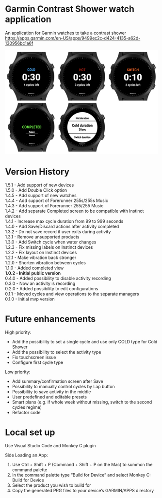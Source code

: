 # Garmin Contrast Shower watch application

An application for Garmin watches to take a contrast shower  
https://apps.garmin.com/en-US/apps/9499ec2c-d424-4135-a62d-130956bc1a6f

![Samples](screenshots/cover.png)

# Version History

1.5.1 - Add support of new devices  
1.5.0 - Add Double Click option  
1.4.5 - Add support of new watches  
1.4.4 - Add support of Forerunner 255s/255s Music  
1.4.3 - Add support of Forerunner 255/255 Music  
1.4.2 - Add separate Completed screen to be compatible with Instinct devices  
1.4.1 - Increase max cycle duration from 99 to 999 seconds  
1.4.0 - Add Save/Discard actions after activity completed  
1.3.2 - Do not save record if user exits during activity  
1.3.1 - Remove unsupported products  
1.3.0 - Add Switch cycle when water changes  
1.2.3 - Fix missing labels on Instinct devices  
1.2.2 - Fix layout on Instinct devices  
1.2.1 - Make vibration back stronger  
1.2.0 - Shorten vibration between cycles  
1.1.0 - Added completed view  
**1.0.2 - Initial public version**  
0.4.0 - Added possibility to disable activity recording  
0.3.0 - Now an activity is recording  
0.2.0 - Added possibility to edit configurations  
0.1.1 - Moved cycles and view operations to the separate managers  
0.1.0 - Initial mvp version

# Future enhancements

High priority:
- Add the possibility to set a single cycle and use only COLD type for Cold Shower
- Add the possibility to select the activity type
- Fix touchscreen issue
- Configure first cycle type

Low priority:
- Add summary/confirmation screen after Save
- Possibility to manually control cycles by Lap button
- Possibility to save activity in the middle
- User predefined and editable presets
- Smart plans (e.g. if whole week without missing, switch to the second cycles regime)
- Refactor code

# Local set up

Use Visual Studio Code and Monkey C plugin

Side Loading an App:

1. Use Ctrl + Shift + P (Command + Shift + P on the Mac) to summon the command palette
2. In the command palette type “Build for Device” and select Monkey C: Build for Device
3. Select the product you wish to build for
4. Copy the generated PRG files to your device’s GARMIN/APPS directory

